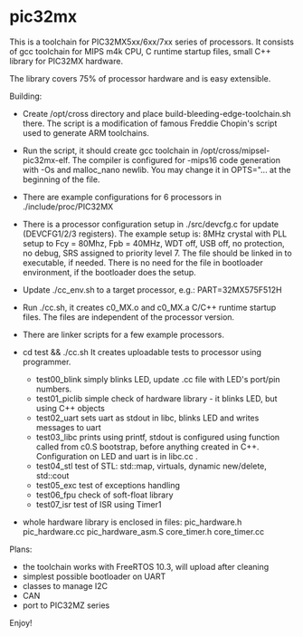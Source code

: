 # pic32mx

This is a toolchain for PIC32MX5xx/6xx/7xx series of processors.
It consists of gcc toolchain for MIPS m4k CPU, C runtime startup files,
small C++ library for PIC32MX hardware.

The library covers 75% of processor hardware and is easy extensible.

Building:

- Create /opt/cross directory and place build-bleeding-edge-toolchain.sh there.
  The script is a modification of famous Freddie Chopin's script used to generate ARM toolchains.

- Run the script, it should create gcc toolchain in /opt/cross/mipsel-pic32mx-elf.
  The compiler is configured for -mips16 code generation with -Os and malloc_nano newlib.
  You may change it in OPTS="... at the beginning of the file.

- There are example configurations for 6 processors in ./include/proc/PIC32MX

- There is a processor configuration setup in ./src/devcfg.c for update (DEVCFG1/2/3 registers).
  The example setup is:
    8MHz crystal with PLL setup to Fcy = 80Mhz, Fpb = 40MHz,
    WDT off, USB off, no protection, no debug,
    SRS assigned to priority level 7.
  The file should be linked in to executable, if needed.
  There is no need for the file in bootloader environment,
  if the bootloader does the setup.

- Update ./cc_env.sh to a target processor, e.g.: PART=32MX575F512H
- Run ./cc.sh, it creates c0_MX.o and c0_MX.a C/C++ runtime startup files.
  The files are independent of the processor version.

- There are linker scripts for a few example processors.

- cd test && ./cc.sh
  It creates uploadable tests to processor using programmer.

  * test00_blink    simply blinks LED, update .cc file with LED's port/pin numbers.
  * test01_piclib   simple check of hardware library - it blinks LED,
                  but using C++ objects
  * test02_uart     sets uart as stdout in libc, blinks LED and writes messages to uart
  * test03_libc     prints using printf, stdout is configured using function called from c0.S bootstrap,
                  before anything created in C++. Configuration on LED and uart is in libc.cc .
  * test04_stl      test of STL: std::map, virtuals, dynamic new/delete, std::cout
  * test05_exc      test of exceptions handling
  * test06_fpu      check of soft-float library
  * test07_isr      test of ISR using Timer1

- whole hardware library is enclosed in files:
  pic_hardware.h
  pic_hardware.cc
  pic_hardware_asm.S
  core_timer.h
  core_timer.cc

Plans:
- the toolchain works with FreeRTOS 10.3, will upload after cleaning
- simplest possible bootloader on UART
- classes to manage I2C
- CAN
- port to PIC32MZ series

Enjoy!

